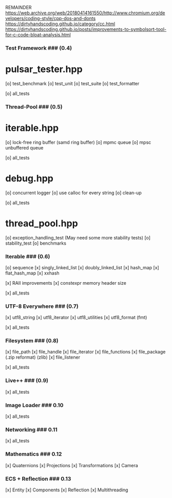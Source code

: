 REMAINDER
https://web.archive.org/web/20180414161550/http://www.chromium.org/developers/coding-style/cpp-dos-and-donts
https://dirtyhandscoding.github.io/category/cc.html
https://dirtyhandscoding.github.io/posts/improvements-to-symbolsort-tool-for-c-code-bloat-analysis.html

### Test Framework ### (0.4)
# pulsar_tester.hpp
[o] test_benchmark
[o] test_unit
[o] test_suite
[o] test_formatter

[o] all_tests

### Thread-Pool ### (0.5)
# iterable.hpp
[o] lock-free ring buffer (samd ring buffer)
[o] mpmc queue
[o] mpsc unbuffered queue

[o] all_tests

# debug.hpp
[o] concurrent logger
[o] use calloc for every string
[o] clean-up

[o] all_tests

# thread_pool.hpp
[o] exception_handling_test (May need some more stability tests)
[o] stability_test
[o] benchmarks

### Iterable ### (0.6)
[o] sequence
[x] singly_linked_list
[x] doubly_linked_list
[x] hash_map
[x] flat_hash_map
[x] xxhash

[x] RAII improvements
[x] constexpr memory header size

[x] all_tests

### UTF-8 Everywhere ### (0.7)
[x] utf8_string
[x] utf8_iterator
[x] utf8_utilities
[x] utf8_format (fmt)

[x] all_tests

### Filesystem ### (0.8)
[x] file_path
[x] file_handle
[x] file_iterator
[x] file_functions
[x] file_package (.zip reformat) (zlib)
[x] file_listener

[x] all_tests

### Live++ ### (0.9)
[x] all_tests

### Image Loader ### 0.10
[x] all_tests

### Networking ### 0.11
[x] all_tests

### Mathematics ### 0.12
[x] Quaternions
[x] Projections
[x] Transformations
[x] Camera

### ECS + Reflection ### 0.13
[x] Entity
[x] Components
[x] Reflection
[x] Multithreading